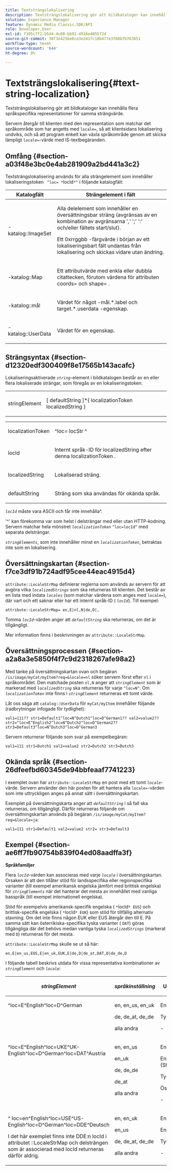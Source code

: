 ```yaml
---
title: Textsträngslokalisering
description: Textsträngslokalisering gör att bildkataloger kan innehålla flera språkspecifika representationer för samma strängvärde.
solution: Experience Manager
feature: Dynamic Media Classic,SDK/API
role: Developer,User
exl-id: f105c7f2-b544-4c08-bb91-4916e485572d
source-git-commit: 38f3e425be0ce3e241fc18b477e3f68b7b763b51
workflow-type: tm+mt
source-wordcount: '644'
ht-degree: 0%

---
```


# Textsträngslokalisering{#text-string-localization}

Textsträngslokalisering gör att bildkataloger kan innehålla flera språkspecifika representationer för samma strängvärde.

Servern återgår till klienten med den representation som matchar det språkområde som har angetts med `locale=`, så att klientsidans lokalisering undviks, och så att program enkelt kan växla språkområde genom att skicka lämpligt `locale=`-värde med IS-textbegäranden.

## Omfång {#section-a03f48e3bc0e4ab281909a2bd441a3c2}

Textsträngslokalisering används för alla strängelement som innehåller lokaliseringstoken ` ^loc= *`locId`*^` i följande katalogfält:

<table id="table_83344EFCB5B5418184E0A0B43D0B23F7"> 
 <thead> 
  <tr> 
   <th class="entry"> <b>Katalogfält</b> </th> 
   <th class="entry"> <b>Strängelement i fält</b> </th> 
  </tr> 
 </thead>
 <tbody> 
  <tr> 
   <td> <p> <span class="codeph">-katalog::ImageSet </span> </p> </td> 
   <td> <p>Alla delelement som innehåller en översättningsbar sträng (avgränsas av en kombination av avgränsarna ',' ';' ':' och/eller fältets start/slut). </p> <p> Ett <span class="codeph"> 0xrrggbb </span> -färgvärde i början av ett lokaliseringsbart fält undantas från lokalisering och skickas vidare utan ändring. </p> </td> 
  </tr> 
  <tr> 
   <td> <p> <span class="codeph">-katalog::Map </span> </p> </td> 
   <td> <p>Ett attributvärde med enkla eller dubbla citattecken, förutom värdena för attributen <span class="codeph"> coords= </span> och <span class="codeph"> shape= </span> . </p> </td> 
  </tr> 
  <tr> 
   <td> <p> <span class="codeph">-katalog::mål </span> </p> </td> 
   <td> <p>Värdet för något <span class="codeph">-mål.*.label </span> och <span class="codeph"> target.*.userdata </span>-egenskap. </p> </td> 
  </tr> 
  <tr> 
   <td> <p> <span class="codeph">-katalog::UserData </span> </p> </td> 
   <td> <p>Värdet för en egenskap. </p> </td> 
  </tr> 
 </tbody> 
</table>

## Strängsyntax {#section-d12320edf300409f8e17565b143acafc}

Lokaliseringsaktiverade *`string`*-element i bildkatalogen består av en eller flera lokaliserade strängar, som föregås av en lokaliseringstoken.

<table id="simpletable_CEFDAE8395E6493E902D58A7E5A25BC7"> 
 <tr class="strow"> 
  <td class="stentry"> <p> <span class="codeph"> <span class="varname"> stringElement </span> </span> </p> </td> 
  <td class="stentry"> <p>[ <span class="varname"> defaultString </span>]*{ <span class="varname"> localizationToken </span> <span class="varname"> localizedString </span>} </p> </td> 
 </tr> 
</table>

<table id="simpletable_0A687FA72C4C4C1AAFFCB43143C1AB3B"> 
 <tr class="strow"> 
  <td class="stentry"> <p> <span class="codeph"> <span class="varname"> localizationToken </span> </span> </p> </td> 
  <td class="stentry"> <p> <span class="codeph"> ^loc= <span class="varname"> locStr </span> ^ </span> </p> </td> 
 </tr> 
 <tr class="strow"> 
  <td class="stentry"> <p> <span class="codeph"> <span class="varname"> locId </span> </span> </p> </td> 
  <td class="stentry"> <p>Internt språk-ID för <span class="varname"> localizedString </span> efter denna <span class="varname"> localizationToken </span>. </p> </td> 
 </tr> 
 <tr class="strow"> 
  <td class="stentry"> <p> <span class="codeph"> <span class="varname"> localizedString </span> </span> </p> </td> 
  <td class="stentry"> <p>Lokaliserad sträng. </p> </td> 
 </tr> 
 <tr class="strow"> 
  <td class="stentry"> <p> <span class="codeph"> <span class="varname"> defaultString </span> </span> </p> </td> 
  <td class="stentry"> <p>Sträng som ska användas för okända språk. </p> </td> 
 </tr> 
</table>

*`locId`* måste vara ASCII och får inte innehålla^.

&#39;^&#39; kan förekomma var som helst i delsträngar med eller utan HTTP-kodning. Servern matchar hela mönstret *`localizationToken`* `^loc=locId^` med separata delsträngar.

*`stringElements`*, som inte innehåller minst en *`localizationToken`*, betraktas inte som en lokalisering.

## Översättningskartan {#section-f7ce3df91b724adf95cee44eac4915d4}

`attribute::LocaleStrMap` definierar reglerna som används av servern för att avgöra vilka *`localizedStrings`* som ska returneras till klienten. Det består av en lista med indata *`locales`* (som matchar värdena som anges med `locale=`), där vart och ett saknar eller har ett internt språk-ID ( *`locId`*). Till exempel:

`attribute::LocaleStrMap= en,E|nl,N|de,D|,`

Tomma *`locId`*-värden anger att *`defaultString`* ska returneras, om det är tillgängligt.

Mer information finns i beskrivningen av `attribute::LocaleStrMap`.

## Översättningsprocessen {#section-a2a8a3e5850f4f7c9d2318267afe98a2}

Med tanke på översättningskartan ovan och begäran `/is/image/myCat/myItem?req=&locale=nl` söker servern först efter `nl` i språkområdet. Den matchade posten `nl,N` anger att *`stringElement`* som är markerad med *`localizedString`* ska returneras för varje `^loc=N^`. Om *`localizationToken`* inte finns i *`stringElement`* returneras ett tomt värde.

Låt oss säga att `catalog::UserData` för `myCat/myItem` innehåller följande (radbrytningar infogade för tydlighet):

`val1=111?? str1=Default1^loc=N^Dutch1^loc=D^German1?? val2=value2?? str2=^loc=E^English2^loc=N^Dutch2^loc=D^German2?? str3=Default3^loc=N^Dutch3^loc=D^German3`

Servern returnerar följande som svar på exempelbegäran:

`val1=111 str1=Dutch1 val2=value2 str2=Dutch2 str3=Dutch3`

## Okända språk {#section-26dfeefbd60345de94bbfeaaf7741223}

I exemplet ovan har `attribute::LocaleStrMap` en post med ett tomt *`locale`*-värde. Servern använder den här posten för att hantera alla `locale=`-värden som inte uttryckligen anges på annat sätt i översättningskartan.

Exemplet på översättningskarta anger att *`defaultString`* i så fall ska returneras, om tillgängligt. Därför returneras följande om översättningskartan används på begäran `/is/image/myCat/myItem?req=&locale=ja`:

`val1=111 str1=Default1 val2=value2 str2= str3=Default3`

## Exempel {#section-ae6ff7fb90754b839f04ed08aadffa3f}

**Språkfamiljer**

Flera *`locId`*-värden kan associeras med varje *`locale`* i översättningskartan. Orsaken är att den tillåter stöd för landsspecifika eller regionspecifika varianter (till exempel amerikansk engelska jämfört med brittisk engelska) för *`stringElements`* när det hanterar det mesta av innehållet med vanliga basspråk (till exempel internationell engelska).

Stöd för exempelvis amerikansk-specifik engelska ( `*`locId`* EUS`) och brittisk-specifik engelska ( `*`locId`* EUK`) som stöd för tillfällig alternativ stavning. Om det inte finns någon EUK eller EUS återgår den till E. På samma sätt kan österrikiska-specifika tyska varianter ( `DAT`) göras tillgängliga där det behövs medan vanliga tyska *`localizedStrings`* (markerat med `D`) returneras för det mesta.

`attribute::LocaleStrMap` skulle se ut så här:

`en,E|en_us,EUS,E|en_uk,EUK,E|de,D|de_at,DAT,D|de_de,D`

I följande tabell beskrivs utdata för vissa representativa kombinationer av *`stringElement`* och *`locale`*:

<table id="table_A6B67587C5F44B5E9CD0E7ED29A81198"> 
 <thead> 
  <tr> 
   <th class="entry"> <i>stringElement</i> </th> 
   <th class="entry"> <i>språkinställning</i> </th> 
   <th class="entry"> <p>Utdatasträng </p> </th> 
  </tr> 
 </thead>
 <tbody> 
  <tr valign="top"> 
   <td> <p> <span class="codeph"> ^loc=E^English^loc=D^German </span> </p> </td> 
   <td> <p> en, en_us, en_uk </p> <p> de, de_at, de_de </p> <p>alla andra </p> </td> 
   <td> <p>Engelska </p> <p>Tyska </p> <p>- </p> </td> 
  </tr> 
  <tr valign="top"> 
   <td> <p> <span class="codeph"> ^loc=E^English^loc=UKE^UK-English^loc=D^German^loc=DAT^Austria </span> </p> </td> 
   <td> <p> en, en_us </p> <p> en_uk </p> <p> de, de_de </p> <p>de_at </p> <p>alla andra </p> </td> 
   <td> <p>Engelska </p> <p>Engelska (Storbritannien) </p> <p>Tyska </p> <p>Österrikiska </p> <p>- </p> </td> 
  </tr> 
  <tr valign="top"> 
   <td> <p> <span class="codeph"> ^ loc=en^English^loc=USE^US-English^loc=D^German^loc=DDE^Deutsch </span> </p> <p> I det här exemplet finns inte DDE:n <span class="varname"> locId </span> i attributet <span class="codeph">::LocaleStrMap </span> och delsträngen som är associerad med <span class="varname"> locId </span> returneras därför aldrig. </p> </td> 
   <td> <p> en, en_uk </p> <p> en_us </p> <p> de, de_at, de_de </p> <p>alla andra </p> </td> 
   <td> <p>Engelska </p> <p>Engelska (USA) </p> <p>Tyska </p> <p>- </p> </td> 
  </tr> 
 </tbody> 
</table>
